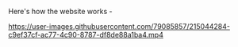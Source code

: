 Here's how the website works -

https://user-images.githubusercontent.com/79085857/215044284-c9ef37cf-ac77-4c90-8787-df8de88a1ba4.mp4
